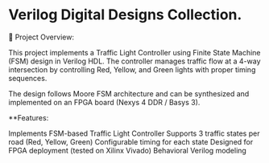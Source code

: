 ﻿# Verilog Digital Designs Collection.

 📌 Project Overview:

This project implements a Traffic Light Controller using Finite State Machine (FSM) design in Verilog HDL.
The controller manages traffic flow at a 4-way intersection by controlling Red, Yellow, and Green lights with proper timing sequences.

The design follows Moore FSM architecture and can be synthesized and implemented on an FPGA board (Nexys 4 DDR / Basys 3).

**Features:

Implements FSM-based Traffic Light Controller
Supports 3 traffic states per road (Red, Yellow, Green)
Configurable timing for each state
Designed for FPGA deployment (tested on Xilinx Vivado)
Behavioral Verilog modeling



